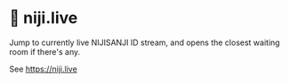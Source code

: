 # 🌈 niji.live

Jump to currently live NIJISANJI ID stream, and opens the closest waiting room if there's any.

See https://niji.live
